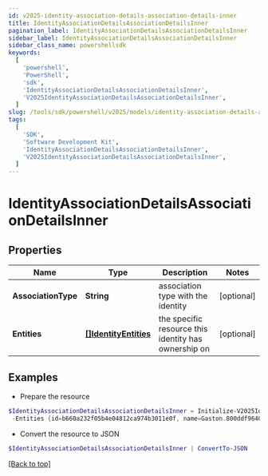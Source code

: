 ```yaml
---
id: v2025-identity-association-details-association-details-inner
title: IdentityAssociationDetailsAssociationDetailsInner
pagination_label: IdentityAssociationDetailsAssociationDetailsInner
sidebar_label: IdentityAssociationDetailsAssociationDetailsInner
sidebar_class_name: powershellsdk
keywords:
  [
    'powershell',
    'PowerShell',
    'sdk',
    'IdentityAssociationDetailsAssociationDetailsInner',
    'V2025IdentityAssociationDetailsAssociationDetailsInner',
  ]
slug: /tools/sdk/powershell/v2025/models/identity-association-details-association-details-inner
tags:
  [
    'SDK',
    'Software Development Kit',
    'IdentityAssociationDetailsAssociationDetailsInner',
    'V2025IdentityAssociationDetailsAssociationDetailsInner',
  ]
---
```


# IdentityAssociationDetailsAssociationDetailsInner

## Properties

| Name | Type | Description | Notes |
| --- | --- | --- | --- |
| **AssociationType** | **String** | association type with the identity | [optional] |
| **Entities** | [**[]IdentityEntities**](identity-entities) | the specific resource this identity has ownership on | [optional] |

## Examples

- Prepare the resource

```powershell
$IdentityAssociationDetailsAssociationDetailsInner = Initialize-V2025IdentityAssociationDetailsAssociationDetailsInner  -AssociationType CAMPAIGN_OWNER `
 -Entities {id=b660a232f05b4e04812ca974b3011e0f, name=Gaston.800ddf9640a, type=CAMPAIGN_CAMPAIGNER}
```

- Convert the resource to JSON

```powershell
$IdentityAssociationDetailsAssociationDetailsInner | ConvertTo-JSON
```

[[Back to top]](#)

